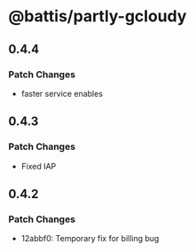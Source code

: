 # @battis/partly-gcloudy

## 0.4.4

### Patch Changes

- faster service enables

## 0.4.3

### Patch Changes

- Fixed IAP

## 0.4.2

### Patch Changes

- 12abbf0: Temporary fix for billing bug
